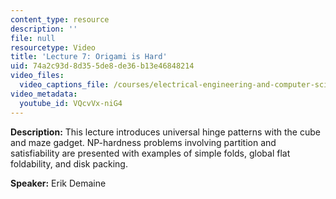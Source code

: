 ```yaml
---
content_type: resource
description: ''
file: null
resourcetype: Video
title: 'Lecture 7: Origami is Hard'
uid: 74a2c93d-8d35-5de8-de36-b13e46848214
video_files:
  video_captions_file: /courses/electrical-engineering-and-computer-science/6-849-geometric-folding-algorithms-linkages-origami-polyhedra-fall-2012/class-and-lecture-videos/lecture-7-origami-is-hard/VQcvVx-niG4.vtt
video_metadata:
  youtube_id: VQcvVx-niG4
---
```


**Description:** This lecture introduces universal hinge patterns with the cube and maze gadget. NP-hardness problems involving partition and satisfiability are presented with examples of simple folds, global flat foldability, and disk packing.

**Speaker:** Erik Demaine